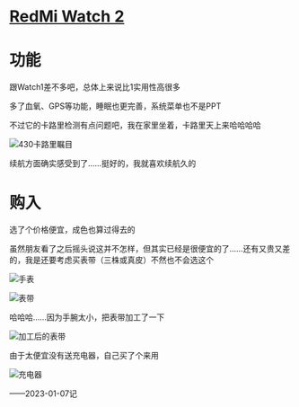 # [RedMi Watch 2](https://github.com/noteMay/blog/issues/20)

# 功能

跟Watch1差不多吧，总体上来说比1实用性高很多

多了血氧、GPS等功能，睡眠也更完善，系统菜单也不是PPT

不过它的卡路里检测有点问题吧，我在家里坐着，卡路里天上来哈哈哈哈

![430卡路里瞩目](https://9852.ru/images/2023/01/07/wx_camera_1673079204923.jpg)

续航方面确实感受到了……挺好的，我就喜欢续航久的

# 购入

选了个价格便宜，成色也算过得去的

虽然朋友看了之后摇头说这并不怎样，但其实已经是很便宜的了……还有又贵又差的，我是还要考虑买表带（三株或真皮）不然也不会选这个

![手表](https://9852.ru/images/2023/01/07/IMG_20230106_203153.jpg)

![表带](https://9852.ru/images/2023/01/07/wx_camera_1673012426333.jpg)

哈哈哈……因为手腕太小，把表带加工了一下

![加工后的表带](https://9852.ru/images/2023/01/07/wx_camera_1673016945395.jpg)

由于太便宜没有送充电器，自己买了个来用

![充电器](https://9852.ru/images/2023/01/07/Screenshot_2023-01-07-15-50-12-983_com.taobao.taobao.jpg)

——2023-01-07记